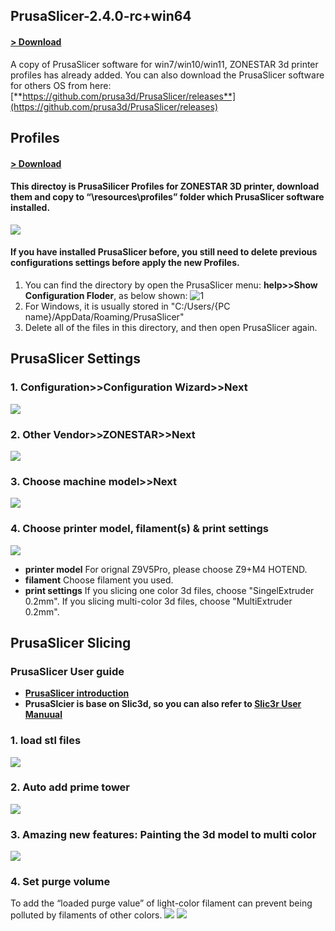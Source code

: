 ## PrusaSlicer-2.4.0-rc+win64 
#### [> Download](https://downgit.github.io/#/home?url=https://github.com/ZONESTAR3D/Slicing-Guide/tree/master/PrusaSlicer/PrusaSlicer-2.4.0-rc%2Bwin64)  
A copy of PrusaSlicer software for win7/win10/win11, ZONESTAR 3d printer profiles has already added.
You can also download the PrusaSlicer software for others OS from here: 
[**https://github.com/prusa3d/PrusaSlicer/releases**](https://github.com/prusa3d/PrusaSlicer/releases)

## Profiles
#### [> Download](https://downgit.github.io/#/home?url=https://github.com/ZONESTAR3D/Slicing-Guide/tree/master/PrusaSlicer/Profiles)   
#### This directoy is PrusaSilicer Profiles for ZONESTAR 3D printer, download them and copy to “\resources\profiles” folder which PrusaSlicer software installed.
![](1.jpg)

#### If you have installed PrusaSlicer before, you still need to delete previous configurations settings before apply the new Profiles.
1. You can find the directory by open the PrusaSlicer menu: **help>>Show Configuration Floder**, as below shown:
![1](2.png)
2. For Windows, it is usually stored in "C:/Users/{PC name}/AppData/Roaming/PrusaSlicer"
3. Delete all of the files in this directory, and then open PrusaSlicer again.  

## PrusaSlicer Settings
### 1. Configuration>>Configuration Wizard>>Next
![](settings1.png)
### 2. Other Vendor>>ZONESTAR>>Next
![](settings2.png)
### 3. Choose machine model>>Next
![](settings3.png)
### 4. Choose printer model, filament(s) & print settings
![](settings4.png)  
- **printer model** For orignal Z9V5Pro, please choose Z9+M4 HOTEND.  
- **filament** Choose filament you used.     
- **print settings** If you slicing one color 3d files, choose "SingelExtruder 0.2mm". If you slicing multi-color 3d files, choose "MultiExtruder 0.2mm".  


## PrusaSlicer Slicing
### PrusaSlicer User guide 
- **[PrusaSlicer introduction](https://www.prusa3d.com/page/prusaslicer_424/)**
- **PrusaSlcier is base on Slic3d, so you can also refer to [Slic3r User Manuual](https://manual.slic3r.org/)**

### 1. load stl files
![](slicing1.png)
### 2. Auto add prime tower
![](slicing2.png)
### 3. Amazing new features: Painting the 3d model to multi color
![](slicing3.png)
### 4. Set purge volume
To add the “loaded purge value” of light-color filament can prevent  being polluted by filaments of other colors.
![](slicing4.png)
![](slicing5.png)


   
